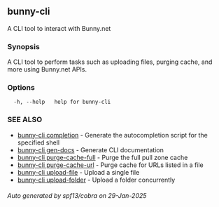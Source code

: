 ## bunny-cli

A CLI tool to interact with Bunny.net

### Synopsis

A CLI tool to perform tasks such as uploading files, purging cache, and more using Bunny.net APIs.

### Options

```
  -h, --help   help for bunny-cli
```

### SEE ALSO

* [bunny-cli completion](bunny-cli_completion.md)	 - Generate the autocompletion script for the specified shell
* [bunny-cli gen-docs](bunny-cli_gen-docs.md)	 - Generate CLI documentation
* [bunny-cli purge-cache-full](bunny-cli_purge-cache-full.md)	 - Purge the full pull zone cache
* [bunny-cli purge-cache-url](bunny-cli_purge-cache-url.md)	 - Purge cache for URLs listed in a file
* [bunny-cli upload-file](bunny-cli_upload-file.md)	 - Upload a single file
* [bunny-cli upload-folder](bunny-cli_upload-folder.md)	 - Upload a folder concurrently

###### Auto generated by spf13/cobra on 29-Jan-2025
